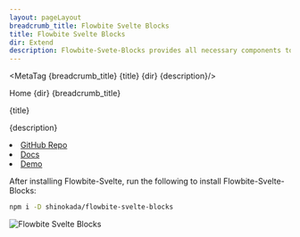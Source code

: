 ```yaml
---
layout: pageLayout
breadcrumb_title: Flowbite Svelte Blocks
title: Flowbite Svelte Blocks
dir: Extend
description: Flowbite-Svete-Blocks provides all necessary components to get started quickly 
---
```


<MetaTag {breadcrumb_title} {title} {dir} {description}/>

<script>
  import { CompoDescription, Htwo, MetaTag } from '../utils'
  import { Breadcrumb, BreadcrumbItem, Heading, A, List, Li, Img} from '$lib'
</script>

<Breadcrumb class="pt-16 py-8">
  <BreadcrumbItem href="/" home >Home</BreadcrumbItem>
  <BreadcrumbItem>{dir}</BreadcrumbItem>
  <BreadcrumbItem>{breadcrumb_title}</BreadcrumbItem>
</Breadcrumb>

<Heading class="mb-2" tag="h1" customSize="text-3xl">{title}</Heading>

<CompoDescription>{description}</CompoDescription>

<List tag="ul" class="space-y-1 my-4">
  <Li><A href="https://github.com/shinokada/flowbite-svelte-blocks">GitHub Repo</A></Li>
  <Li><A href="https://shinokada.github.io/flowbite-svelte-blocks/">Docs</A></Li>
  <Li><A href="https://flowbite-svelte-blocks.vercel.app/">Demo</A></Li>
</List>

<Htwo label="Installation" />

After installing Flowbite-Svelte, run the following to install Flowbite-Svelte-Blocks:

```sh
npm i -D shinokada/flowbite-svelte-blocks
```

<Img src="/images/flowbite-svelte-blocks-optimized.png" alt="Flowbite Svelte Blocks" />